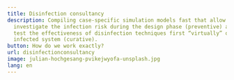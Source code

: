 ```yaml
---
title: Disinfection consultancy
description: Compiling case-specific simulation models fast that allow to
  investigate the infection risk during the design phase (preventive) and to
  test the effectiveness of disinfection techniques first “virtually” on an
  infected system (curative).
button: How do we work exactly?
url: disinfectionconsultancy
image: julian-hochgesang-pvikejwyofa-unsplash.jpg
lang: en
---
```

